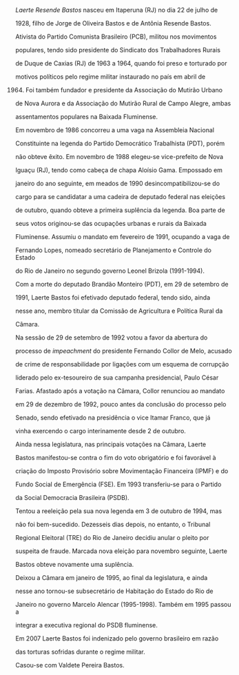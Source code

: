 

*Laerte Resende Bastos* nasceu em Itaperuna (RJ) no dia 22 de julho de

1928, filho de Jorge de Oliveira Bastos e de Antônia Resende Bastos.



Ativista do Partido Comunista Brasileiro (PCB), militou nos movimentos

populares, tendo sido presidente do Sindicato dos Trabalhadores Rurais

de Duque de Caxias (RJ) de 1963 a 1964, quando foi preso e torturado por

motivos políticos pelo regime militar instaurado no país em abril de

1964. Foi também fundador e presidente da Associação do Mutirão Urbano

de Nova Aurora e da Associação do Mutirão Rural de Campo Alegre, ambas

assentamentos populares na Baixada Fluminense.



Em novembro de 1986 concorreu a uma vaga na Assembleia Nacional

Constituinte na legenda do Partido Democrático Trabalhista (PDT), porém

não obteve êxito. Em novembro de 1988 elegeu-se vice-prefeito de Nova

Iguaçu (RJ), tendo como cabeça de chapa Aloísio Gama. Empossado em

janeiro do ano seguinte, em meados de 1990 desincompatibilizou-se do

cargo para se candidatar a uma cadeira de deputado federal nas eleições

de outubro, quando obteve a primeira suplência da legenda. Boa parte de

seus votos originou-se das ocupações urbanas e rurais da Baixada

Fluminense. Assumiu o mandato em fevereiro de 1991, ocupando a vaga de

Fernando Lopes, nomeado secretário de Planejamento e Controle do Estado

do Rio de Janeiro no segundo governo Leonel Brizola (1991-1994).



Com a morte do deputado Brandão Monteiro (PDT), em 29 de setembro de

1991, Laerte Bastos foi efetivado deputado federal, tendo sido, ainda

nesse ano, membro titular da Comissão de Agricultura e Política Rural da

Câmara.



Na sessão de 29 de setembro de 1992 votou a favor da abertura do

processo de *impeachment* do presidente Fernando Collor de Melo, acusado

de crime de responsabilidade por ligações com um esquema de corrupção

liderado pelo ex-tesoureiro de sua campanha presidencial, Paulo César

Farias. Afastado após a votação na Câmara, Collor renunciou ao mandato

em 29 de dezembro de 1992, pouco antes da conclusão do processo pelo

Senado, sendo efetivado na presidência o vice Itamar Franco, que já

vinha exercendo o cargo interinamente desde 2 de outubro.



Ainda nessa legislatura, nas principais votações na Câmara, Laerte

Bastos manifestou-se contra o fim do voto obrigatório e foi favorável à

criação do Imposto Provisório sobre Movimentação Financeira (IPMF) e do

Fundo Social de Emergência (FSE). Em 1993 transferiu-se para o Partido

da Social Democracia Brasileira (PSDB).



Tentou a reeleição pela sua nova legenda em 3 de outubro de 1994, mas

não foi bem-sucedido. Dezesseis dias depois, no entanto, o Tribunal

Regional Eleitoral (TRE) do Rio de Janeiro decidiu anular o pleito por

suspeita de fraude. Marcada nova eleição para novembro seguinte, Laerte

Bastos obteve novamente uma suplência.



Deixou a Câmara em janeiro de 1995, ao final da legislatura, e ainda

nesse ano tornou-se subsecretário de Habitação do Estado do Rio de

Janeiro no governo Marcelo Alencar (1995-1998). Também em 1995 passou a

integrar a executiva regional do PSDB fluminense.



Em 2007 Laerte Bastos foi indenizado pelo governo brasileiro em razão

das torturas sofridas durante o regime militar.



Casou-se com Valdete Pereira Bastos.




